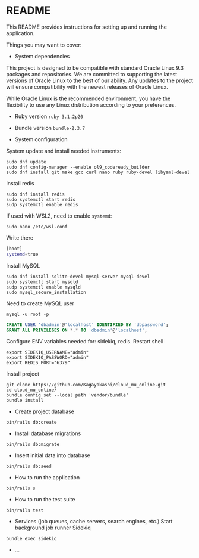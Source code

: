 # README

This README provides instructions for setting up and running the application.

Things you may want to cover:
* System dependencies

This project is designed to be compatible with standard Oracle Linux 9.3 packages and repositories. We are committed to supporting the latest versions of Oracle Linux to the best of our ability. Any updates to the project will ensure compatibility with the newest releases of Oracle Linux.

While Oracle Linux is the recommended environment, you have the flexibility to use any Linux distribution according to your preferences.

* Ruby version `ruby 3.1.2p20`

* Bundle version `bundle-2.3.7`

* System configuration

System update and install needed instruments:
```shell
sudo dnf update
sudo dnf config-manager --enable ol9_codeready_builder
sudo dnf install git make gcc curl nano ruby ruby-devel libyaml-devel
```

Install redis
```shell
sudo dnf install redis
sudo systemctl start redis
sudp systemctl enable redis
```

If used with WSL2, need to enable `systemd`:
```shell
sudo nano /etc/wsl.conf
```

Write there
```bash
[boot]
systemd=true
```

Install MySQL
```shell
sudo dnf install sqlite-devel mysql-server mysql-devel
sudo systemctl start mysqld
sudp systemctl enable mysqld
sudo mysql_secure_installation
```

Need to create MySQL user
```shell
mysql -u root -p
```
```sql
CREATE USER 'dbadmin'@'localhost' IDENTIFIED BY 'dbpassword';
GRANT ALL PRIVILEGES ON *.* TO 'dbadmin'@'localhost';
```

Configure ENV variables needed for: sidekiq, redis. Restart shell
```
export SIDEKIQ_USERNAME="admin"
export SIDEKIQ_PASSWORD="admin"
export REDIS_PORT="6379"
```

Install project
```shell
git clone https://github.com/Kagayakashi/cloud_mu_online.git
cd cloud_mu_online/
bundle config set --local path 'vendor/bundle'
bundle install
```

* Create project database

```shell
bin/rails db:create
```

* Install database migrations

```shell
bin/rails db:migrate
```

* Insert initial data into database

```shell
bin/rails db:seed
```

* How to run the application

```shell
bin/rails s
```

* How to run the test suite

```
bin/rails test
```

* Services (job queues, cache servers, search engines, etc.)
Start background job runner Sidekiq
```shell
bundle exec sidekiq
```

* ...
